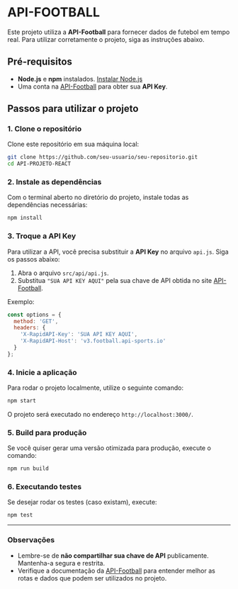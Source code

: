 
# API-FOOTBALL

Este projeto utiliza a **API-Football** para fornecer dados de futebol em tempo real. Para utilizar corretamente o projeto, siga as instruções abaixo.

## Pré-requisitos

- **Node.js** e **npm** instalados. [Instalar Node.js](https://nodejs.org/)
- Uma conta na [API-Football](https://www.api-football.com/) para obter sua **API Key**.

## Passos para utilizar o projeto

### 1. Clone o repositório

Clone este repositório em sua máquina local:

```bash
git clone https://github.com/seu-usuario/seu-repositorio.git
cd API-PROJETO-REACT
```

### 2. Instale as dependências

Com o terminal aberto no diretório do projeto, instale todas as dependências necessárias:

```bash
npm install
```

### 3. Troque a API Key

Para utilizar a API, você precisa substituir a **API Key** no arquivo `api.js`. Siga os passos abaixo:

1. Abra o arquivo `src/api/api.js`.
2. Substitua `"SUA API KEY AQUI"` pela sua chave de API obtida no site [API-Football](https://www.api-football.com/).

Exemplo:

```javascript
const options = {
  method: 'GET',
  headers: {
    'X-RapidAPI-Key': 'SUA API KEY AQUI',
    'X-RapidAPI-Host': 'v3.football.api-sports.io'
  }
};
```

### 4. Inicie a aplicação

Para rodar o projeto localmente, utilize o seguinte comando:

```bash
npm start
```

O projeto será executado no endereço `http://localhost:3000/`.

### 5. Build para produção

Se você quiser gerar uma versão otimizada para produção, execute o comando:

```bash
npm run build
```

### 6. Executando testes

Se desejar rodar os testes (caso existam), execute:

```bash
npm test
```

---

### Observações

- Lembre-se de **não compartilhar sua chave de API** publicamente. Mantenha-a segura e restrita.
- Verifique a documentação da [API-Football](https://www.api-football.com/documentation-v3) para entender melhor as rotas e dados que podem ser utilizados no projeto.
